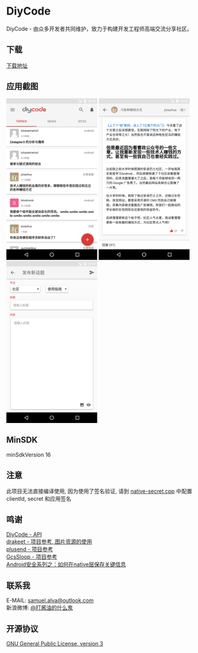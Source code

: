 # DiyCode
DiyCode - 由众多开发者共同维护，致力于构建开发工程师高端交流分享社区。

## 下载
[下载地址](https://raw.githubusercontent.com/SamuelGjk/DiyCode/master/apk/diycode-release-v1.0.apk)

## 应用截图
<p>
<img src="/screenshots/Screenshot_0.png" width="240"/>
<img src="/screenshots/Screenshot_1.png" width="240"/>
<img src="/screenshots/Screenshot_2.png" width="240"/>
</p>

## MinSDK
minSdkVersion 16

## 注意
此项目无法直接编译使用, 因为使用了签名验证, 请到 [native-secret.cpp](https://github.com/SamuelGjk/DiyCode/blob/master/app/src/main/cpp/native-secret.cpp) 中配置 clientId, secret 和应用签名

## 鸣谢
[DiyCode - API](https://www.diycode.cc)  
[drakeet - 项目参考, 图片资源的使用](https://github.com/drakeet)  
[plusend - 项目参考](https://github.com/plusend)  
[GcsSloop - 项目参考](https://github.com/GcsSloop)  
[Android安全系列之：如何在native层保存关键信息](http://www.jianshu.com/p/2576d064baf1)

## 联系我
E-MAIL: samuel.alva@outlook.com  
新浪微博: [@打酱油的什么鬼](http://weibo.com/234394146)

## 开源协议
[GNU General Public License, version 3](LICENSE)
